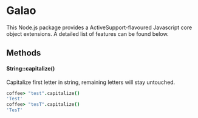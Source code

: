 # Galao

This Node.js package provides a ActiveSupport-flavoured Javascript core object
extensions. A detailed list of features can be found below.

## Methods

#### String::capitalize()

Capitalize first letter in string, remaining letters will stay untouched.

```coffeescript
coffee> "test".capitalize()
'Test'
coffee> "tesT".capitalize()
'TesT'
```
